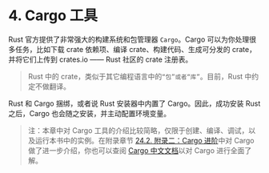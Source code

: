 # 4. Cargo 工具

Rust 官方提供了非常强大的构建系统和包管理器 `Cargo`。Cargo 可以为你处理很多任务，比如下载 crate 依赖项、编译 crate、构建代码、生成可分发的 crate，并将它们上传到 crates.io —— Rust 社区的 crate 注册表。

> Rust 中的 crate，类似于其它编程语言中的`“包”或者“库”`。目前，Rust 中约定不做翻译。

Rust 和 Cargo 捆绑，或者说 Rust 安装器中内置了 Cargo。因此，成功安装 Rust 之后，Cargo 也会随之安装，并主动配置环境变量。

> 注：本章中对 Cargo 工具的介绍比较简略，仅限于创建、编译、调试，以及运行本书中的实例。在附录章节 [24.2. 附录二：Cargo 进阶](./24-appendix/24.2-cargo.md)中对 Cargo 做了进一步介绍，你也可以查阅 [Cargo 中文文档](https://cargo.budshome.com)以对 Cargo 进行全面了解。
